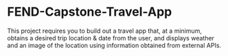 # FEND-Capstone-Travel-App
This project requires you to build out a travel app that, at a minimum, obtains a desired trip location &amp; date from the user, and displays weather and an image of the location using information obtained from external APIs.
